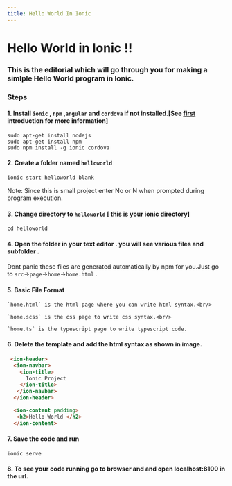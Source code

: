 ```yaml
---
title: Hello World In Ionic 
---
```


# Hello World in Ionic !!
### This is the editorial which will go through you for making a simlple Hello World program in Ionic.
### Steps


#### 1. Install `ionic` , `npm` ,`angular` and `cordova` if not installed.[See [first](https://guide.freecodecamp.org/ionic) introduction for more information]

```
sudo apt-get install nodejs
sudo apt-get install npm 
sudo npm install -g ionic cordova
```
   
#### 2. Create a folder named `helloworld`
         
```
ionic start helloworld blank
```
   Note:
   Since this is small project enter No or N when prompted during program execution.
   
  
#### 3. Change directory to `helloworld` [ this is your ionic directory]
         
```
cd helloworld
```
         
   
#### 4. Open the folder in your text editor . you will see various files and subfolder . 
Dont panic these files are generated automatically by npm for you.Just go to `src`->`page`->`home`->`home.html` .


#### 5. Basic File Format
    `home.html` is the html page where you can write html syntax.<br/>

    `home.scss` is the css page to write css syntax.<br/>

    `home.ts` is the typescript page to write typescript code.


#### 6. Delete the template and add the html syntax as shown in image.

```html
 <ion-header>
  <ion-navbar>
    <ion-title>
      Ionic Project
    </ion-title>
   </ion-navbar>
  </ion-header>

  <ion-content padding>
   <h2>Hello World </h2>
  </ion-content>
 ```
   
   
#### 7. Save the code and run 

```
ionic serve
```
   
#### 8. To see your code running go to browser and and open localhost:8100 in the url.
